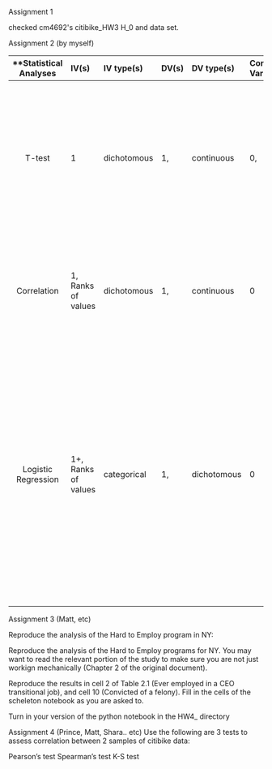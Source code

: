 Assignment 1

checked cm4692's citibike_HW3 H_0 and data set.


Assignment 2 (by myself)

| **Statistical Analyses	|  IV(s)  |  IV type(s) |  DV(s)  |  DV type(s)  |  Control Var | Control Var type  | Question to be answered | _H0_ | alpha | link to paper **| 
|:----------:|:----------|:------------|:-------------|:-------------|:------------|:------------- |:------------------|:----:|:-------:|:-------|
T-test	| 1 | dichotomous | 1, | continuous | 0,  |   DNA microarrays of gene expression patterns requires determining whether observed differences in expression are significant or not.|DNA microarrays of gene expression patterns has no correalation| 0.05 | [A Bayesian framework for the analysis of microarray expression data: regularized t -test and statistical inferences of gene changes](https://academic.oup.com/bioinformatics/article/17/6/509/272363/A-Bayesian-framework-for-the-analysis-of) |
  |||||||||
Correlation	| 1, Ranks of values | dichotomous | 1, | continuous | 0  |  | 	The testing of saliva or oral fluid at the roadside could be a powerful tool to detect drivers under the influence of drugs  | saliva or oral fluid doesn't correlation to dui | 0.05 | [Screening for Drugs of Abuse in Oral Fluid—Correlation of Analysis Results with Serum in Forensic Cases]|https://academic.oup.com/jat/article/29/1/22/735261/Screening-for-Drugs-of-Abuse-in-Oral-Fluid
  |||||||||
Logistic Regression	| 1+, Ranks of values | categorical | 1, | dichotomous | 0 | N/A | 	A standard analysis of the Framingham Heart Study data is a generalized person-years approach in which risk factors or covariates are measured every two years with a follow-up between these measurement times to observe the occurrence of events such as cardiovascular disease. | person-years vs the Framingham Heart Study data doesn't have strong correlation | 0.05 | [Relation of pooled logistic regression to time dependent cox regression analysis: The framingham heart study](http://onlinelibrary.wiley.com/doi/10.1002/sim.4780091214/full) |
  |||||||||

Assignment 3  (Matt, etc)

 Reproduce the analysis of the Hard to Employ program in NY:

Reproduce the analysis of the Hard to Employ programs for NY. You may want to read the relevant portion of the study to make sure you are not just workign mechanically (Chapter 2 of the original document).

Reproduce the results in cell 2 of Table 2.1 (Ever employed in a CEO transitional job), and cell 10 (Convicted of a felony). Fill in the cells of the scheleton notebook as you are asked to.

Turn in your version of the python notebook in the HW4_<netID> directory

Assignment 4 (Prince, Matt, Shara.. etc)
Use the following are 3 tests to assess correlation between 2 samples of citibike data:

Pearson’s test
Spearman’s test
K-S test
